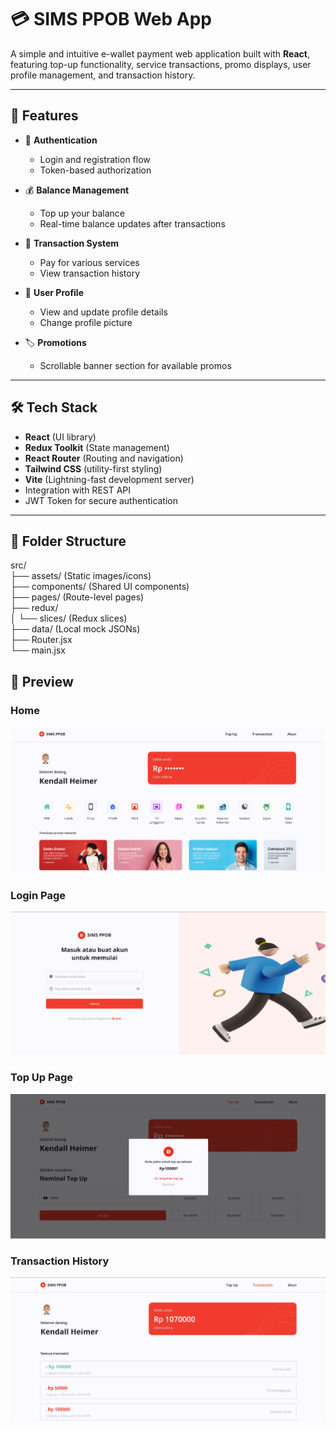 # 💳 SIMS PPOB Web App

A simple and intuitive e-wallet payment web application built with **React**, featuring top-up functionality, service transactions, promo displays, user profile management, and transaction history.

---

## 🚀 Features

- 🔐 **Authentication**
  - Login and registration flow
  - Token-based authorization

- 💰 **Balance Management**
  - Top up your balance
  - Real-time balance updates after transactions

- 🧾 **Transaction System**
  - Pay for various services
  - View transaction history

- 🧍 **User Profile**
  - View and update profile details
  - Change profile picture

- 🏷️ **Promotions**
  - Scrollable banner section for available promos

---

## 🛠️ Tech Stack

- **React** (UI library)
- **Redux Toolkit** (State management)
- **React Router** (Routing and navigation)
- **Tailwind CSS** (utility-first styling)
- **Vite** (Lightning-fast development server)
- Integration with REST API
- JWT Token for secure authentication

---

## 📁 Folder Structure
src/ <br />
├── assets/  (Static images/icons) <br />
├── components/  (Shared UI components) <br />
├── pages/  (Route-level pages) <br />
├── redux/ <br />
│ └── slices/  (Redux slices) <br />
├── data/  (Local mock JSONs) <br />
├── Router.jsx <br />
└── main.jsx <br />

## 📸 Preview
### Home
![Home](public/preview/home.png) <br />
### Login Page
![Login Page](public/preview/login.png) <br />
### Top Up Page
![Top Up Page](public/preview/topup.png) <br />
### Transaction History
![Transaction History](public/preview/history.png)
